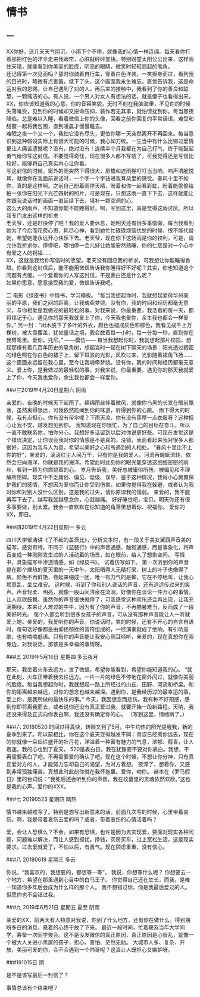 情书
====
一
------
XX你好，这几天天气阴沉，小雨下个不停，就像我的心情一样连绵。每天看你打着那把红色的洋伞走进我眼帘，心脏就砰砰加快。特别盼望太阳公公出来，这样雨住天晴，就能看到你美丽的脸庞，明亮的眼睛，微笑时轻轻翘起的嘴角。<br>
还记得第一次见面吗？那时你骑着自行车，穿着白色洋装，一笑擦身而过，看到我的目光时，略微有点害羞，低下了头，这个画面我永生难忘。直觉告诉我，这是命运对我的恩赐，让自己遇到了对的人。再后来的接触中，我看到了你的善良和聪慧，一颗纯洁的心。有人说，一个男人对女人有想法的话，就是傻子也看得出来，XX，你应该知道我的心意。你的音容笑貌，无时不刻在我脑海里，不见你的时候失落难受，见到你的时候却又拼命压抑，装作若无其事，就怕惊扰到你。每当黑夜降临，总是难以入睡，看着微信上你的头像，回看之前你回复的平常话语，难受和甜蜜一起将我包围，直到凌晨才慢慢睡去。<br>
难眠之夜一个又一个，我怕它没有尽头，更怕你哪一天突然离开不再回来。每当意识到这种假设实际上有很大可能的时候，我心如刀绞。一生当中有什么比错过爱情更让人痛苦遗憾呢？没有，绝对没有！连续半个月我都在为自己打气，终于能鼓起勇气给你写这封信。不要觉得奇怪，现在很多人都不写信了，可我觉得还是写信比较好，能够将自己真实内心让你看。<br>
写这封信的时候，窗外的雨突然下得很大，房檐和遮雨棚叮叮当当响，响声清脆悦耳，就像你在我面前说话时，一个字一个字钻进我耳朵里的感觉。春风十里不如你，真的是这样啊。之前自己盼着雨停天晴，盼着和你一起看彩虹，盼着能偷偷给拍一张你在阳光下光芒四射的照片，可是现在，只想这雨一直下下去，这样就能让你跟我说话时的画面一直延续下去，填补一颗空洞的心。<br>
这么大的雨声，不知道你能不能睡得好。啊，写到这里，真是觉得这雨讨厌。所以我专门发出这样的祈求：<br>
老天爷，还是赶快停了吧！我的爱人要休息，她明天还有很多事情做，每当我看到她为了今后而花费心思、耗尽心神，看到她忙忙碌碌烦恼忧愁的时候，恨不能代替她，希望她能永远开心快乐下去。老天爷，现在你下这场雨是你的权利，可是，请允许我祈求你，停停吧，哪怕停一会儿好让她能安然熟睡，你的仁慈是对一个心中有爱之人的祝福……<br>
XX，这就是我给你写信时的愿望。老天没有回应我的祈求，可我想让你能睡得香甜。你看到这封信后，能不能用微信告诉我你睡得好不好呢？其实，你也知道这个问题有点傻。一个爱着你的人写这封信，不是表白还是什么呢？<br>
如果你愿意，愿意接受我的爱，微信告诉我吧。<br>

二 
电影《绿皮书》中情书，学习模板。
“每当我想起你时，我就想起爱荷华州美丽的平原，我们之间的距离，让我魂牵梦绕。没有你，我的时间和经历都毫无意义。与你相爱是我做过的最轻松的事，对我来说，你最重要，我活着的每一天，都将铭记于心。遇见你的那天我就爱上了你，今天我也爱你，余生我也都会一样爱你。”
另一封：“树木脱下了多叶的外衣，颜色也褪成灰色和棕色，我看见成千上万棵树，被大雪覆盖，犹如童话之境，我会数着每一小时，每一分每一秒，直到你在我臂弯里。爱你，托尼。”
——模仿——
    每当我想起你时，我就想起那片校园，想起那棵有着几百年历史的皂角树，想起当时一起在树下聊天的场景：阳光透过稠密的绿色照在你白色的裙子上，留下斑驳的光影，风吹过来，光影随着裙角飞扬……这个画面永远留在我心里，至今让我魂牵梦绕。没有你，我的时间和经历都毫无意义。爱上你，是我做过的最轻松的事，对我来说，你最重要，遇见你的那天我就爱上了你，今天我也爱你，余生我也都会一样爱你。

###三2019年4月20日星期六 阴雨

亲爱的，夜晚的时候天下起雨了。绵绵雨丝伴着微风，就像你乌黑的长发在眼前飘荡，虽然离得很远，可我依然能闻到你的味道，听得到你的心跳。
雨下得大的时候，我有点担心。你有没有带伞呢？下雨天凉，你有没有穿厚一点衣服呀？这种担心让我不安，越发想见到你。
我知道现在你很忙，为了自己的目标在奋斗。所以一直不敢联系你，怕你分心。我想好多话留到以后对你说更好些。可现在发觉这是个错误决定，让你误会我对你的情感是不是真的。没错，表面看起来我对很多人都很好，这因为我与人为善，希望以美好之心和所遇到的人相处。
“春风十里比不上你的好”，亲爱的，滚滚红尘人间万千，只有你是我的爱人。河流再蜿蜒流转，依然会归向海洋，你就是我的海洋。希望此时此刻你的眼光能穿透这细细密密的雨丝，看到一颗为你燃烧着的心。
岁月告诉我，美好总被庸俗所伤，被偏见和不理解所阻碍。现实中不乏庸俗、偏见、低级、误导，鉴于这种情况，我得小心翼翼保护我们的感情，不想因为爱你而让你受到伤害。如果你觉得我在躲避，或者认为我对你和对别人没什么区别，这是我的过失，请你原谅我的懦弱。
亲爱的，我不能再写下去了。越写我就越思念你，心就越痛。
好好睡觉吧，宝贝。明天你还有很多事要做，别太累。我会一直默默在你知道的角落里想着你、祝福你。
爱你的XX，即日。

###四2019年4月22日星期一 多云

四川大学邹涛讲《了不起的盖茨比》，分析文本时，有一段关于美女黛西声音美的描写，感觉奇特。不同于《琵琶行》中的声音通感、触觉通感，而是事象化，将声音变成一种刚刚发生过的人活动着的场景，如在眼前，给人了想象空间。
写情书，具象描写中渗透情感。如《绿皮书》。
试着仿写如下。
第一次听到你的声音是在那个燥热的夏天里的一天中午。太阳晒得人无精打采，树上的叶子也像得了病，颜色不再鲜艳，卷起来缩成一团，唯一有力气的是蝉，它在不停地叫，让我心烦意乱，坐立难安。
这时候，听到了你和别人说话的声音，还有远远传过来的笑声。声音轻柔、明亮，就像一股山间清泉在流淌。好像你在谈论一件开心的事情，让人欢欣鼓舞。虽然你的声音很快就停了，可我感觉这种欢乐还会再出现，让我充满期待。本来让人难过的中午，因为有了你的声音，不再酷暑难当，反而成了一段美好时光。
每个人都会听到很多女孩子的声音，可从没有那种声音能让人一听就爱上她。亲爱的，我爱听你的声音。你说话时，笑的时候，还有不开心的自言自语时，每句话好像都是由抑扬顿挫的音符组成的，一经演奏就成了绝响，有引吭高歌，也有喃喃低语。只有你的声音能让我安心侧耳倾听，亲爱的，现在真想你在我身边，对我说话。那该是多幸福的事情呀。

###五 2019年5月16日 星期四 多云夜月

那天，我坐着火车去远方。发了微信，希望你能看到，希望你能知道我的心。
“就在此刻，火车正带着我去往远方。一片一片的绿色不停地在窗外闪过，就像你美丽的脸庞。每当我想起你时，我就想起一路上所经过的山丘、田野、河流和桥梁。和你的距离越来越远，对你的想念也越来越深。遇到你，是我经历过的最幸运的事，爱上你，是我所做的最快乐的事。”
今天，我因想念而悲伤。我有种不好预感，感到你即将离我而去，或者说你还没有真正爱过我，就要开始一段新路程。天呐，我还没来得及正式向你表白啊，我还没有确定你的心。
（写到这里，情绪断了。）

###六 20190520 
时间过得真快，转眼又到了5月。中午灼热的阳光提醒我，新的夏季到来了。和以前相比，你在这个夏天变得越发不同：青涩已经离你远去，现在的你就像一朵灿烂盛开的牡丹花，洋溢着一种富有魅力的气息，浓郁、醇香，让人着迷，我的心也到了夏天。
520是表白日。我在犹豫要不要对你表白。我想，不再需要表白了吧，不再需要爱的确认了吧。现在这个时候，不想让你分神，只有真正爱对方的人，才能努力忘却自己的渴望，为对方着想。
夜深了，想着你，又感到非常孤独痛苦。真想此时此刻你就在我怀抱里。爱你，吻你。
赫本在《罗马假日》里的台词说：“我死后还会听到你的声音，我在坟墓里的灵魂依然欢欣。”这也是我的心声。爱你的XXX。

###七 20190523 星期四 晴热

情书越来越难写了。特别是想写出新意来的话。前面几次写的时候，心里带着哀伤。啊，我是带着哀伤去爱的吗？或者，带着哀伤的心情活着吗？

爱，会让人恐惧么？不会。如果有恐惧，也许是因为去实现爱，要面对现实各种问题，问题难以解决，而让人感到担忧。挣钱，买房买车，过上宽松生活，这是现实要求。过去爱就爱了，不怕以后，有勇气。现在顾虑重重，没有信心。

###八 20190619 星期三 多云

你说，“我喜欢的，我想要的，都想等一等”。
我说，你想等什么呢？
你想要去一个地方，希望在那里遇到心目中的白马王子。
你觉得自己还在生长，而我，是唯一知道你多年后会成为什么样的那个人。
我不想错过你，你是我最后爱过的人。
但愿你也不会错过我。

###九  2019年6月21日 星期五 夏至 阴雨

亲爱的XX，前两天有人特意对我说，你到了什么地方，还有你在做什么。得到期盼多日的消息，悬着的心终于放了下来。
最近一段时间，忙着联系当年大学同学，筹备一次同学聚会。这不是没发微信的真正原因，真正原因是心很乱，就像一个被大人关进小黑屋的孩子，担心、害怕、茫然无助。
大城市人多、复杂、开放，美丽可爱的你，会不会遇到一个帅哥呢？这真让人既担心又嫉妒呀。

###191015日 阴

是不是该写最后一封信了？

事情总该有个结束吧？
